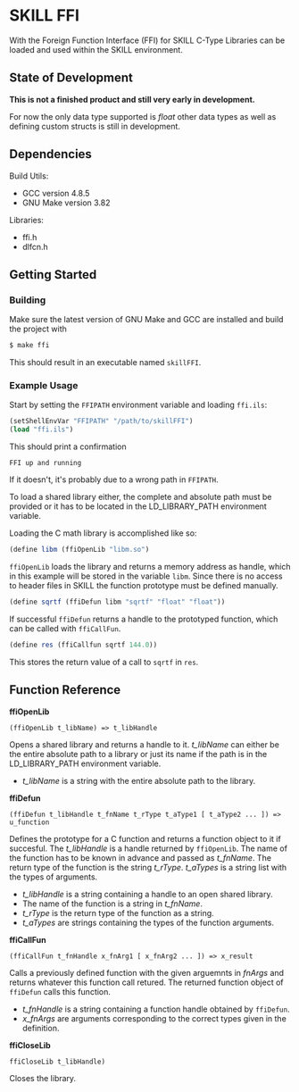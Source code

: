 # SKILL FFI

With the Foreign Function Interface (FFI) for SKILL C-Type Libraries can
be loaded and used within the SKILL environment.

## State of Development

**This is not a finished product and still very early in development.**

For now the only data type supported is _float_ other data types as well
as defining custom structs is still in development.

## Dependencies

Build Utils:
+ GCC version 4.8.5
+ GNU Make version 3.82

Libraries:
+ ffi.h
+ dlfcn.h

## Getting Started

### Building

Make sure the latest version of GNU Make and GCC are installed and build the
project with

```bash
$ make ffi
```

This should result in an executable named ```skillFFI```.

### Example Usage

Start by setting the ```FFIPATH``` environment variable and
loading ```ffi.ils```:

```scheme
(setShellEnvVar "FFIPATH" "/path/to/skillFFI")
(load "ffi.ils")
```

This should print a confirmation

```
FFI up and running
```

If it doesn't, it's probably due to a wrong path in ```FFIPATH```.

To load a shared library either, the complete and absolute path must be provided
or it has to be located in the LD\_LIBRARY\_PATH environment variable.

Loading the C math library is accomplished like so:

```scheme
(define libm (ffiOpenLib "libm.so")
```

```ffiOpenLib``` loads the library and returns a memory address as handle, which
in this example will be stored in the variable ```libm```.
Since there is no access to header files in SKILL the function prototype must be
defined manually.

```scheme
(define sqrtf (ffiDefun libm "sqrtf" "float" "float"))
```

If successful ```ffiDefun``` returns a handle to the prototyped function, which
can be called with ```ffiCallFun```.

```scheme
(define res (ffiCallfun sqrtf 144.0))
```

This stores the return value of a call to ```sqrtf``` in ```res```.

## Function Reference

**ffiOpenLib**

```(ffiOpenLib t_libName) => t_libHandle```

Opens a shared library and returns a handle to it. _t\_libName_ can either be the
entire absolute path to a library or just its name if the path is in the
LD\_LIBRARY\_PATH environment variable.

+ _t\_libName_ is a string with the entire absolute path to the library.

**ffiDefun**

```(ffiDefun t_libHandle t_fnName t_rType t_aType1 [ t_aType2 ... ]) => u_function```

Defines the prototype for a C function and returns a function object to it if succesful.
The _t\_libHandle_ is a handle returned by ```ffiOpenLib```. The name of the function
has to be known in advance and passed as _t\_fnName_. The return type of the function
is the string _t\_rType_. _t\_aTypes_ is a string list with the types of arguments.

+ _t\_libHandle_ is a string containing a handle to an open shared library.
+ The name of the function is a string in _t\_fnName_.
+ _t\_rType_ is the return type of the function as a string.
+ _t\_aTypes_ are strings containing the types of the function arguments.

**ffiCallFun**

```(ffiCallFun t_fnHandle x_fnArg1 [ x_fnArg2 ... ]) => x_result```

Calls a previously defined function with the given arguemnts in _fnArgs_ and
returns whatever this function call retured. The returned function object of 
```ffiDefun``` calls this function.

+ _t\_fnHandle_ is a string containing a function handle obtained by ```ffiDefun```.
+ _x\_fnArgs_ are arguments corresponding to the correct types given in the definition.

**ffiCloseLib**

```ffiCloseLib t_libHandle)```

Closes the library.
